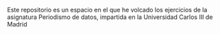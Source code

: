 Este repositorio es un espacio en el que he volcado los ejercicios de la asignatura Periodismo de datos, impartida en la Universidad Carlos III de Madrid
